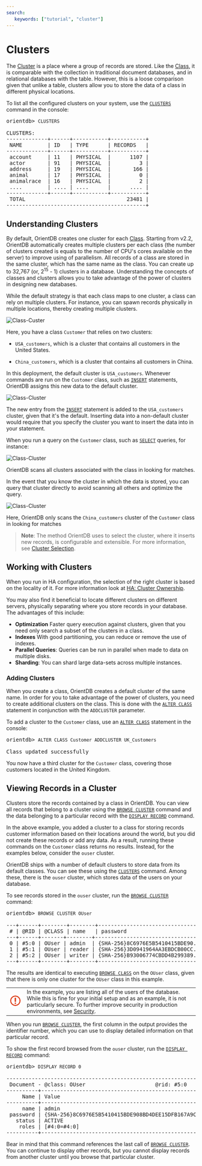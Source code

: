 ```yaml
---
search:
   keywords: ["tutorial", "cluster"]
---
```


<!-- proofread 2015-11-26 SAM -->
# Clusters


The [Cluster](Concepts.md#cluster) is a place where a group of records are stored. Like the [Class](Concepts.md#class), it is comparable with the collection in traditional document databases, and in relational databases with the table.  However, this is a loose comparison given that unlike a table, clusters allow you to store the data of a class in different physical locations.

To list all the configured clusters on your system, use the [`CLUSTERS`](Console-Command-Clusters.md) command in the console:

<pre>
orientdb> <code class="lang-sql userinput">CLUSTERS</code>

CLUSTERS:
-------------+------+-----------+-----------+
 NAME        | ID   | TYPE      | RECORDS   |
-------------+------+-----------+-----------+
 account     | 11   | PHYSICAL  |      1107 |
 actor       | 91   | PHYSICAL  |         3 |
 address     | 19   | PHYSICAL  |       166 |
 animal      | 17   | PHYSICAL  |         0 |
 animalrace  | 16   | PHYSICAL  |         2 |
 ....        | .... | ....      |      .... |
-------------+------+-----------+-----------+
 TOTAL                                23481 |
--------------------------------------------+
</pre>


## Understanding Clusters

By default, OrientDB creates one cluster for each [Class](Concepts.md#class).  Starting from v2.2, OrientDB automatically creates multiple clusters per each class (the number of clusters created is equals to the number of CPU's cores available on the server) to improve using of parallelism.  All records of a class are stored in the same cluster, which has the same name as the class. You can create up to 32,767 (or, 2<sup>15</sup> - 1) clusters in a database. Understanding the concepts of classes and clusters allows you to take advantage of the power of clusters in designing new databases.

While the default strategy is that each class maps to one cluster, a class can rely on multiple clusters. For instance, you can spawn records physically in multiple locations, thereby creating multiple clusters.

![Class-Custer](http://www.orientdb.org/images/class-clusters.png)

Here, you have a class `Customer` that relies on two clusters:

- `USA_customers`, which is a cluster that contains all customers in the United States.

- `China_customers`, which is a cluster that contains all customers in China.

In this deployment, the default cluster is `USA_customers`. Whenever commands are run on the `Customer` class, such as [`INSERT`](SQL-Insert.md) statements, OrientDB assigns this new data to the default cluster.

![Class-Cluster](http://www.orientdb.org/images/class-newrecord.png)

The new entry from the [`INSERT`](SQL-Insert.md) statement is added to the `USA_customers` cluster, given that it's the default.  Inserting data into a non-default cluster would require that you specify the cluster you want to insert the data into in your statement.

When you run a query on the `Customer` class, such as  [`SELECT`](SQL-Query.md) queries, for instance:

![Class-Cluster](http://www.orientdb.org/images/class-query.png)

OrientDB scans all clusters associated with the class in looking for matches.

In the event that you know the cluster in which the data is stored, you can query that cluster directly to avoid scanning all others and optimize the query.

![Class-Cluster](http://www.orientdb.org/images/class-query-cluster.png)

Here, OrientDB only scans the `China_customers` cluster of the `Customer` class in looking for matches

>**Note**: The method OrientDB uses to select the cluster, where it inserts new records, is configurable and extensible.  For more information, see [Cluster Selection](Cluster-Selection.md).



## Working with Clusters

When you run in HA configuration, the selection of the right cluster is based on the locality of it. For more information look at [HA: Cluster Ownership](Distributed-Architecture.md#cluster-ownership).

You may also find it beneficial to locate different clusters on different servers, physically separating where you store records in your database.  The advantages of this include:

- **Optimization** Faster query execution against clusters, given that you need only search a subset of the clusters in a class.
- **Indexes** With good partitioning, you can reduce or remove the use of indexes.
- **Parallel Queries**: Queries can be run in parallel when made to data on multiple disks.
- **Sharding**: You can shard large data-sets across multiple instances.


### Adding Clusters

When you create a class, OrientDB creates a default cluster of the same name.  In order for you to take advantage of the power of clusters, you need to create additional clusters on the class.  This is done with the [`ALTER CLASS`](SQL-Alter-Class.md) statement in conjunction with the `ADDCLUSTER` parameter.

To add a cluster to the `Customer` class, use an [`ALTER CLASS`](SQL-Alter-Class.md) statement in the console:

<pre>
orientdb> <code class="lang-sql userinput">ALTER CLASS Customer ADDCLUSTER UK_Customers</code>

Class updated successfully
</pre>

You now have a third cluster for the `Customer` class, covering those customers located in the United Kingdom.



## Viewing Records in a Cluster

Clusters store the records contained by a class in OrientDB. You can view all records that belong to a cluster using the [`BROWSE CLUSTER`](Console-Command-Browse-Cluster.md) command and the data belonging to a particular record with the [`DISPLAY RECORD`](Console-Command-Display-Record.md) command.

In the above example, you added a cluster to a class for storing records customer information based on their locations around the world, but you did not create these records or add any data.  As a result, running these commands on the `Customer` class returns no results.  Instead, for the examples below, consider the `ouser` cluster.

OrientDB ships with a number of default clusters to store data from its default classes. You can see these using the [`CLUSTERS`](Console-Command-Clusters.md) command. Among these, there is the `ouser` cluster, which stores data of the users on your database.

To see records stored in the `ouser` cluster, run the [`BROWSE CLUSTER`](Console-Command-Browse-Cluster.md) command:


<pre>
orientdb> <code class="lang-sql userinput">BROWSE CLUSTER OUser</code>

---+------+--------+--------+----------------------------------+--------+-------+
 # | @RID | @CLASS | name   | password                         | status | roles |
---+------+-------+--------+-----------------------------------+--------+-------+
 0 | #5:0 | OUser | admin  | {SHA-256}8C6976E5B5410415BDE90... | ACTIVE | [1]   |
 1 | #5:1 | OUser | reader | {SHA-256}3D0941964AA3EBDCB00CC... | ACTIVE | [1]   |
 2 | #5:2 | OUser | writer | {SHA-256}B93006774CBDD4B299389... | ACTIVE | [1]   |
---+------+--------+--------+----------------------------------+--------+-------+
</pre>

The results are identical to executing [`BROWSE CLASS`](Console-Command-Browse-Class.md) on the `OUser` class, given that there is only one cluster for the `OUser` class in this example.

|||
|---|-----|
|![](images/warning.png)| In the example, you are listing all of the users of the database.  While this is fine for your initial setup and as an example, it is not particularly secure. To further improve security in production environments, see [Security](Security.md).|

When you run [`BROWSE CLUSTER`](Console-Command-Browse-Cluster.md), the first column in the output provides the identifier number, which you can use to display detailed information on that particular record.

To show the first record browsed from the `ouser` cluster, run the [`DISPLAY RECORD`](Console-Command-Display-Record.md) command:

<pre>
orientdb> <code class="lang-sql userinput">DISPLAY RECORD 0</code>

------------------------------------------------------------------------------+
 Document - @class: OUser                      @rid: #5:0      @version: 1    |
----------+-------------------------------------------------------------------+
     Name | Value                                                             |
----------+-------------------------------------------------------------------+
     name | admin                                                             |
 password | {SHA-256}8C6976E5B5410415BDE908BD4DEE15DFB167A9C873F8A81F6F2AB... |
   status | ACTIVE                                                            |
    roles | [#4:0=#4:0]                                                       |
----------+-------------------------------------------------------------------+
</pre>

Bear in mind that this command references the last call of [`BROWSE CLUSTER`](Console-Command-Browse-Cluster.md). You can continue to display other records, but you cannot display records from another cluster until you browse that particular cluster.

